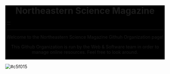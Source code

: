 <div align="center" style="background-color: #000000">
  <h1>Northeastern Science Magazine</h1>
  <table>
    <tr>
      <td><img href="https://placehold.co/15x15/c5f015/c5f015.png"></img></td>
    </tr>
  </table>
  <hr>
  <p>Welcome to the Northeastern Science Magazine Githuh Organization page!</p>
  <p>This Github Organization is run by the Web & Software team in order to manage online resources. Feel free to look around.</p>
  <hr>
</div>

![#c5f015](https://placehold.co/15x15/c5f015/c5f015.png)

<img href="/green.png" />
